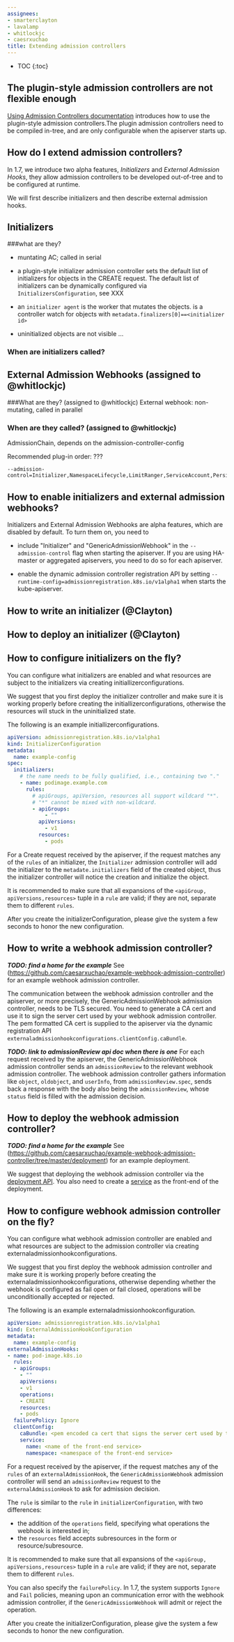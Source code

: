 ```yaml
---
assignees:
- smarterclayton
- lavalamp
- whitlockjc
- caesrxuchao
title: Extending admission controllers
---
```


* TOC
{:toc}

## The plugin-style admission controllers are not flexible enough

[Using Admission Controllers documentation](/doc/admin/admission-controllers.md) introduces how to use the plugin-style admission controllers.The plugin admission controllers need to be compiled in-tree, and are only configurable when the apiserver starts up.

## How do I extend admission controllers?

In 1.7, we introduce two alpha features, *Initializers* and *External Admission Hooks*, they allow admission controllers to be developed out-of-tree and to be configured at runtime.

We will first describe initializers and then describe external admission hooks.

## Initializers

###what are they?
* muntating AC; called in serial
* a plugin-style initializer admission controller sets the default list of initializers for objects in the CREATE request. The default list of initializers can be dynamically configured via `InitializersConfiguration`, see XXX
* an `initializer agent` is the worker that mutates the objects. is a controller watch for objects with `metadata.finalizers[0]==<initializer id>`

* uninitialized objects are not visible ...

### When are initializers called?

## External Admission Webhooks (assigned to @whitlockjc)

###What are they? (assigned to @whitlockjc)
External webhook: non-mutating, called in parallel

### When are they called? (assigned to @whitlockjc)

AdmissionChain, depends on the admission-controller-config

Recommended plug-in order:
???
```
--admission-control=Initializer,NamespaceLifecycle,LimitRanger,ServiceAccount,PersistentVolumeLabel,DefaultStorageClass,ResourceQuota,DefaultTolerationSeconds,GenericAdmissionWebhook"
```

## How to enable initializers and external admission webhooks?

Initializers and External Admission Webhooks are alpha features, which are disabled by default. To turn them on, you need to

* include "Initializer" and "GenericAdmissionWebhook" in the `--admission-control` flag when starting the apiserver. If you are using HA-master or aggregated apiservers, you need to do so for each apiserver.

* enable the dynamic admission controller registration API by setting `--runtime-config=admissionregistration.k8s.io/v1alpha1` when starts the kube-apiserver.

## How to write an initializer (@Clayton)
## How to deploy an initializer (@Clayton)
## How to configure initializers on the fly?

You can configure what initializers are enabled and what resources are subject to the initializers via creating initiallizerconfigurations.

We suggest that you first deploy the initializer controller and make sure it is working properly before creating the initiallizerconfigurations, otherwise the resources will stuck in the uninitialized state.

The following is an example initiallizerconfigurations.

```yaml
apiVersion: admissionregistration.k8s.io/v1alpha1
kind: InitializerConfiguration
metadata:
  name: example-config
spec:
  initializers:
    # the name needs to be fully qualified, i.e., containing two "."
    - name: podimage.example.com
      rules:
        # apiGroups, apiVersion, resources all support wildcard "*".
        # "*" cannot be mixed with non-wildcard.
        - apiGroups:
            - ""
          apiVersions:
            - v1
          resources:
            - pods
```

For a Create request received by the apiserver, if the request matches any of the `rules` of an initializer, the `Initializer` admission controller will add the initializer to the `metadate.initializers` field of the created object, thus the initializer controller will notice the creation and initialize the object.

It is recommended to make sure that all expansions of the `<apiGroup, apiVersions,resources>` tuple in a `rule` are valid; if they are not, separate them to different `rules`.

After you create the initializerConfiguration, please give the system a few seconds to honor the new configuration.

## How to write a webhook admission controller?

***TODO: find a home for the example***
See (https://github.com/caesarxuchao/example-webhook-admission-controller) for an example webhook admission controller.

The communication between the webhook admission controller and the apiserver, or more precisely, the GenericAdmissionWebhook admission controller, needs to be TLS secured. You need to generate a CA cert and use it to sign the server cert used by your webhook admission controller. The pem formatted CA cert is supplied to the apiserver via the dynamic registration API `externaladmissionhookconfigurations.clientConfig.caBundle`.

***TODO: link to admissionReview api doc when there is one***
For each request received by the apiserver, the GenericAdmissionWebhook admission controller sends an `admissionReview` to the relevant webhook admission controller. The webhook admission controller gathers information like `object`, `oldobject`, and `userInfo`, from `admissionReview.spec`, sends back a response with the body also being the `admissionReview`, whose `status` field is filled with the admission decision.

## How to deploy the webhook admission controller?

***TODO: find a home for the example***
See (https://github.com/caesarxuchao/example-webhook-admission-controller/tree/master/deployment) for an example deployment.

We suggest that deploying the webhook admission controller via the [deployment API](https://kubernetes.io/docs/api-reference/v1.6/#deployment-v1beta1-apps). You also need to create a [service](https://kubernetes.io/docs/api-reference/v1.6/#service-v1-core) as the front-end of the deployment.

## How to configure webhook admission controller on the fly?

You can configure what webhook admission controller are enabled and what resources are subject to the admission controller via creating externaladmissionhookconfigurations.

We suggest that you first deploy the webhook admission controller and make sure it is working properly before creating the externaladmissionhookconfigurations, otherwise depending whether the webhook is configured as fail open or fail closed, operations will be unconditionally accepted or rejected. 

The following is an example externaladmissionhookconfiguration.

```yaml
apiVersion: admissionregistration.k8s.io/v1alpha1
kind: ExternalAdmissionHookConfiguration
metadata:
  name: example-config
externalAdmissionHooks:
- name: pod-image.k8s.io
  rules:
  - apiGroups:
    - ""
    apiVersions:
    - v1
    operations:
    - CREATE
    resources:
    - pods
  failurePolicy: Ignore
  clientConfig:
    caBundle: <pem encoded ca cert that signs the server cert used by the webhook>
    service:
      name: <name of the front-end service>
      namespace: <namespace of the front-end service>
```

For a request received by the apiserver, if the request matches any of the `rules` of an `externalAdmissionHook`, the `GenericAdmissionWebhook` admission controller will send an `admissionReview` request to the `externalAdmissionHook` to ask for admission decision.

The `rule` is similar to the `rule` in `initializerConfiguration`, with two differences:
* the addition of the `operations` field, specifying what operations the webhook is interested in;
* the `resources` field accepts subresources in the form or resource/subresource.

It is recommended to make sure that all expansions of the `<apiGroup, apiVersions,resources>` tuple in a `rule` are valid; if they are not, separate them to different `rules`.

You can also specify the `failurePolicy`. In 1.7, the system supports `Ignore` and `Fail` policies, meaning upon an communication error with the webhook admission controller, if the `GenericAdmissionWebhook` will admit or reject the operation.

After you create the initializerConfiguration, please give the system a few seconds to honor the new configuration.
